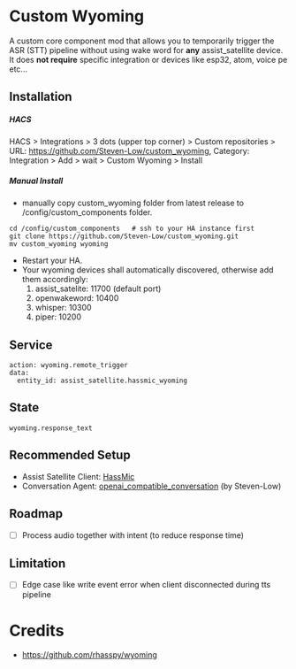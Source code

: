 # Custom Wyoming
A custom core component mod that allows you to temporarily trigger the ASR (STT) pipeline without using wake word for **any** assist_satellite device. It does **not require** specific integration or devices like esp32, atom, voice pe etc...

## Installation
##### HACS
HACS > Integrations > 3 dots (upper top corner) > Custom repositories > URL: https://github.com/Steven-Low/custom_wyoming, Category: Integration > Add > wait > Custom Wyoming > Install

##### Manual Install
- manually copy custom_wyoming folder from latest release to /config/custom_components folder.
```
cd /config/custom_components   # ssh to your HA instance first
git clone https://github.com/Steven-Low/custom_wyoming.git
mv custom_wyoming wyoming
```
- Restart your HA.
- Your wyoming devices shall automatically discovered, otherwise add them accordingly:
  1. assist_satelite: 11700 (default port)
  2. openwakeword: 10400
  3. whisper: 10300
  4. piper: 10200

## Service
```
action: wyoming.remote_trigger
data:
  entity_id: assist_satellite.hassmic_wyoming
```

## State
```
wyoming.response_text
```

## Recommended Setup
- Assist Satellite Client: [HassMic](https://github.com/jeffc/hassmic)
- Conversation Agent: [openai_compatible_conversation](https://github.com/Steven-Low/openai_compatible_conversation) (by Steven-Low)

## Roadmap
- [ ] Process audio together with intent (to reduce response time)

## Limitation
- [ ] Edge case like write event error when client disconnected during tts pipeline

# Credits
- https://github.com/rhasspy/wyoming
